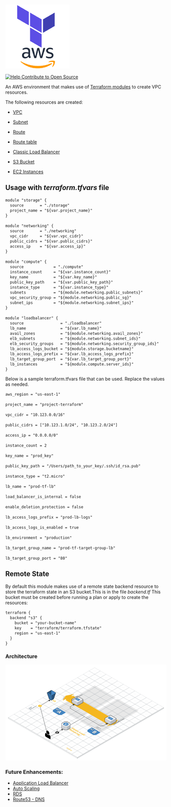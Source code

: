 ![Terraform AWS Logo](static/aws.png)


[![Help Contribute to Open Source](https://www.codetriage.com/terraform-aws-modules/terraform-aws-vpc/badges/users.svg)](https://www.codetriage.com/terraform-aws-modules/terraform-aws-vpc)

An AWS environment that makes use of [Terraform modules](https://www.terraform.io/docs/modules/index.html) to create VPC resources.

The following resources are created:

* [VPC](https://www.terraform.io/docs/providers/aws/r/vpc.html)
* [Subnet](https://www.terraform.io/docs/providers/aws/r/subnet.html)
* [Route](https://www.terraform.io/docs/providers/aws/r/route.html)
* [Route table](https://www.terraform.io/docs/providers/aws/r/route_table.html)
* [Classic Load Balancer](https://www.terraform.io/docs/providers/aws/r/elb.html)
* [S3 Bucket](https://www.terraform.io/docs/providers/aws/r/s3_bucket.html)

* [EC2 Instances](https://www.terraform.io/docs/providers/aws/r/instance.html)

## Usage with *terraform.tfvars* file

```hcl
module "storage" {
  source       = "./storage"
  project_name = "${var.project_name}"
}

module "networking" {
  source       = "./networking"
  vpc_cidr     = "${var.vpc_cidr}"
  public_cidrs = "${var.public_cidrs}"
  access_ip    = "${var.access_ip}"
}

module "compute" {
  source             = "./compute"
  instance_count     = "${var.instance_count}"
  key_name           = "${var.key_name}"
  public_key_path    = "${var.public_key_path}"
  instance_type      = "${var.instance_type}"
  subnets            = "${module.networking.public_subnets}"
  vpc_security_group = "${module.networking.public_sg}"
  subnet_ips         = "${module.networking.subnet_ips}"
}

module "loadbalancer" {
  source                = "./loadbalancer"
  lb_name               = "${var.lb_name}"
  avail_zones           = "${module.networking.avail_zones}"
  elb_subnets           = "${module.networking.subnet_ids}"
  elb_security_groups   = "${module.networking.security_group_ids}"
  lb_access_logs_bucket = "${module.storage.bucketname}"
  lb_access_logs_prefix = "${var.lb_access_logs_prefix}"
  lb_target_group_port  = "${var.lb_target_group_port}"
  lb_instances          = "${module.compute.server_ids}"
}
```

Below is a sample terraform.tfvars file that can be used. Replace the values as needed.

```hcl
aws_region = "us-east-1"

project_name = "project-terraform"

vpc_cidr = "10.123.0.0/16"

public_cidrs = ["10.123.1.0/24", "10.123.2.0/24"]

access_ip = "0.0.0.0/0"

instance_count = 2

key_name = "prod_key"

public_key_path = "/Users/path_to_your_key/.ssh/id_rsa.pub"

instance_type = "t2.micro"

lb_name = "prod-tf-lb"

load_balancer_is_internal = false

enable_deletion_protection = false

lb_access_logs_prefix = "prod-lb-logs"

lb_access_logs_is_enabled = true

lb_environment = "production"

lb_target_group_name = "prod-tf-target-group-lb"

lb_target_group_port = "80"
```

## Remote State

By default this module makes use of a remote state backend resource to store the terraform state in an S3 bucket.This is in the file *backend.tf* This bucket must be created before running a plan or apply to create the resources:

```hcl
terraform {
  backend "s3" {
    bucket = "your-bucket-name"
    key    = "terraform/terraform.tfstate"
    region = "us-east-1"
  }
}
```

### Architecture
![environement](static/architecture.png)




### Future Enhancements:

* [Application Load Balancer](https://www.terraform.io/docs/providers/aws/r/lb.html)
* [Auto Scaling](https://www.terraform.io/docs/providers/aws/r/autoscaling_group.html)
* [RDS](https://www.terraform.io/docs/providers/aws/r/db_instance.html)
* [Route53 - DNS](https://www.terraform.io/docs/providers/aws/r/route53_record.html)




